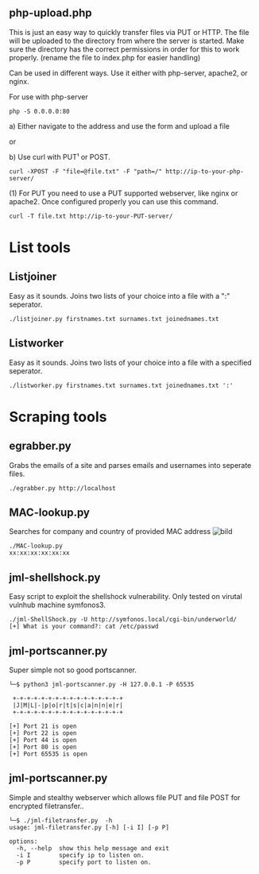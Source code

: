 ## php-upload.php
This is just an easy way to quickly transfer files via PUT or HTTP. The file will be uploaded to the directory from where the server is started. Make sure the directory has the correct permissions in order for this to work properly. (rename the file to index.php for easier handling)

Can be used in different ways.
Use it either with php-server, apache2, or nginx.

For use with php-server
```
php -S 0.0.0.0:80
```
a) Either navigate to the address and use the form and upload a file

or

b) Use curl with PUT¹ or POST.
```
curl -XPOST -F "file=@file.txt" -F "path=/" http://ip-to-your-php-server/
```
(1) For PUT you need to use a PUT supported webserver, like nginx or apache2. Once configured properly you can use this command.
```
curl -T file.txt http://ip-to-your-PUT-server/
```
# List tools

## Listjoiner
Easy as it sounds. Joins two lists of your choice into a file with a ":" seperator. 
```
./listjoiner.py firstnames.txt surnames.txt joinednames.txt
```
## Listworker
Easy as it sounds. Joins two lists of your choice into a file with a specified seperator.
```
./listworker.py firstnames.txt surnames.txt joinednames.txt ':'
```

# Scraping tools

## egrabber.py
Grabs the emails of a site and parses emails and usernames into seperate files.
```
./egrabber.py http://localhost
```

## MAC-lookup.py
Searches for company and country of provided MAC address
![bild](https://user-images.githubusercontent.com/123998153/228343138-110a744d-e8f4-4a04-9a2e-2f614a5803ce.png)
```
./MAC-lookup.py 
xx:xx:xx:xx:xx:xx
```

## jml-shellshock.py
Easy script to exploit the shellshock vulnerability. Only tested on virutal vulnhub machine symfonos3.
```
./jml-ShellShock.py -U http://symfonos.local/cgi-bin/underworld/
[+] What is your command?: cat /etc/passwd
```

## jml-portscanner.py
Super simple not so good portscanner.
```
└─$ python3 jml-portscanner.py -H 127.0.0.1 -P 65535

 +-+-+-+-+-+-+-+-+-+-+-+-+-+-+-+
 |J|M|L|-|p|o|r|t|s|c|a|n|n|e|r|
 +-+-+-+-+-+-+-+-+-+-+-+-+-+-+-+

[+] Port 21 is open
[+] Port 22 is open
[+] Port 44 is open
[+] Port 80 is open
[+] Port 65535 is open
```

## jml-portscanner.py
Simple and stealthy webserver which allows file PUT and file POST for encrypted filetransfer..
```
└─$ ./jml-filetransfer.py  -h
usage: jml-filetransfer.py [-h] [-i I] [-p P]

options:
  -h, --help  show this help message and exit
  -i I        specify ip to listen on.
  -p P        specify port to listen on.

```